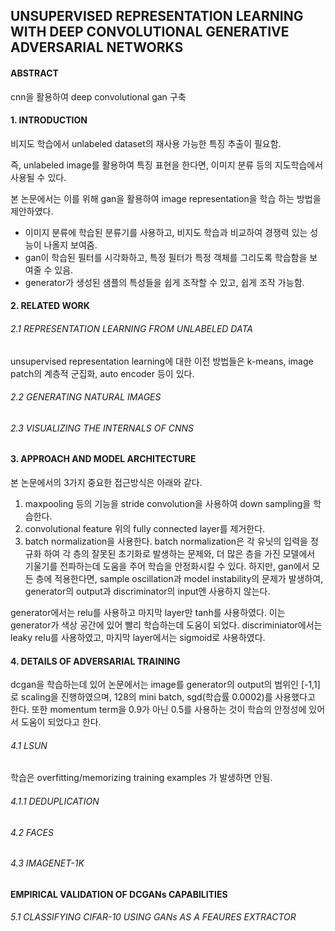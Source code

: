 ## UNSUPERVISED REPRESENTATION LEARNING WITH DEEP CONVOLUTIONAL GENERATIVE ADVERSARIAL NETWORKS

#### ABSTRACT

cnn을 활용하여 deep convolutional gan 구축

#### 1. INTRODUCTION

비지도 학습에서 unlabeled dataset의 재사용 가능한 특징 추출이 필요함.

즉, unlabeled image를 활용하여 특징 표현을 한다면, 이미지 분류 등의 지도학습에서 사용될 수 있다.

본 논문에서는 이를 위해 gan을 활용하여 image representation을 학습 하는 방법을 제안하였다.

- 이미지 분류에 학습된 분류기를 사용하고, 비지도 학습과 비교하여 경쟁력 있는 성능이 나올지 보여줌.
- gan이 학습된 필터를 시각화하고, 특정 필터가 특정 객체를 그리도록 학습함을 보여줄 수 있음.
- generator가 생성된 샘플의 특성들을 쉽게 조작할 수 있고, 쉽게 조작 가능함.

#### 2. RELATED WORK

###### 2.1 REPRESENTATION LEARNING FROM UNLABELED DATA

unsupervised representation learning에 대한 이전 방법들은 k-means, image patch의 계층적 군집화, auto encoder 등이 있다.

###### 2.2 GENERATING NATURAL IMAGES



###### 2.3 VISUALIZING THE INTERNALS OF CNNS

#### 3. APPROACH AND MODEL ARCHITECTURE

본 논문에서의 3가지 중요한 접근방식은 아래와 같다.

1. maxpooling 등의 기능을 stride convolution을 사용하여 down sampling을 학습한다.
2. convolutional feature 위의 fully connected layer를 제거한다.
3. batch normalization을 사용한다. batch normalization은 각 유닛의 입력을 정규화 하여 각 층의 잘못된 초기화로 발생하는 문제와, 더 많은 층을 가진 모델에서 기울기를 전파하는데 도움을 주어 학습을 안정화시킬 수 있다. 하지만, gan에서 모든 층에 적용한다면, sample oscillation과 model instability의 문제가 발생하여, generator의 output과 discriminator의 input엔 사용하지 않는다.

generator에서는 relu를 사용하고 마지막 layer만 tanh를 사용하였다. 이는 generator가 색상 공간에 있어 빨리 학습하는데 도움이 되었다.
discriminiator에서는 leaky relu를 사용하였고, 마지막 layer에서는  sigmoid로 사용하였다. 

#### 4. DETAILS OF ADVERSARIAL TRAINING

dcgan을 학습하는데 있어 논문에서는 image를 generator의 output의 범위인 [-1,1] 로 scaling을 진행하였으며, 128의 mini batch, sgd(학습률 0.0002)를 사용했다고 한다. 또한 momentum term을  0.9가 아닌 0.5를 사용하는 것이 학습의 안정성에 있어서 도움이 되었다고 한다.

###### 4.1 LSUN

학습은 overfitting/memorizing training examples 가 발생하면 안됨.

###### 4.1.1 DEDUPLICATION

###### 4.2 FACES

###### 4.3 IMAGENET-1K

#### EMPIRICAL VALIDATION OF DCGANs CAPABILITIES

###### 5.1 CLASSIFYING CIFAR-10 USING GANs AS A FEAURES EXTRACTOR

